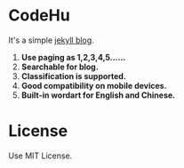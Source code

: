 # CodeHu

It's a simple [jekyll blog](https://jasonjson.com).

1. **Use paging as 1,2,3,4,5......**   
1. **Searchable for blog.**    
1. **Classification is supported.**   
1. **Good compatibility on mobile devices.**    
1. **Built-in wordart for English and Chinese.**   

# License

Use MIT License.
